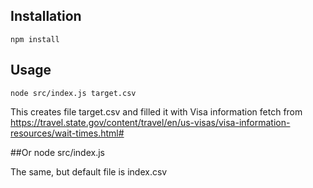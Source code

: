 ## Installation
    npm install

## Usage
    node src/index.js target.csv

This creates file target.csv and filled it with Visa information
fetch from https://travel.state.gov/content/travel/en/us-visas/visa-information-resources/wait-times.html#

##Or
    node src/index.js 

The same, but default file is index.csv

